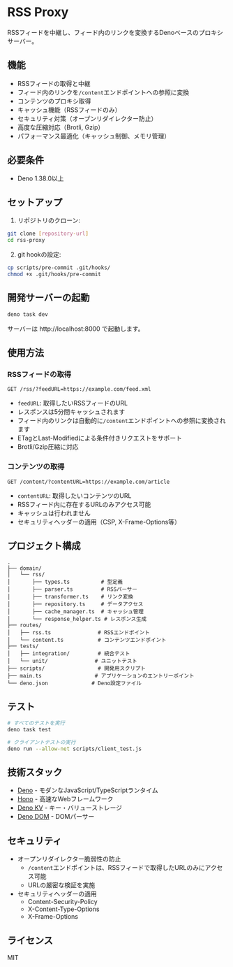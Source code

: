 # RSS Proxy

RSSフィードを中継し、フィード内のリンクを変換するDenoベースのプロキシサーバー。

## 機能

- RSSフィードの取得と中継
- フィード内のリンクを`/content`エンドポイントへの参照に変換
- コンテンツのプロキシ取得
- キャッシュ機能（RSSフィードのみ）
- セキュリティ対策（オープンリダイレクター防止）
- 高度な圧縮対応（Brotli, Gzip）
- パフォーマンス最適化（キャッシュ制御、メモリ管理）

## 必要条件

- Deno 1.38.0以上

## セットアップ

1. リポジトリのクローン:
```bash
git clone [repository-url]
cd rss-proxy
```

2. git hookの設定:
```bash
cp scripts/pre-commit .git/hooks/
chmod +x .git/hooks/pre-commit
```

## 開発サーバーの起動

```bash
deno task dev
```

サーバーは http://localhost:8000 で起動します。

## 使用方法

### RSSフィードの取得

```
GET /rss/?feedURL=https://example.com/feed.xml
```

- `feedURL`: 取得したいRSSフィードのURL
- レスポンスは5分間キャッシュされます
- フィード内のリンクは自動的に`/content`エンドポイントへの参照に変換されます
- ETagとLast-Modifiedによる条件付きリクエストをサポート
- Brotli/Gzip圧縮に対応

### コンテンツの取得

```
GET /content/?contentURL=https://example.com/article
```

- `contentURL`: 取得したいコンテンツのURL
- RSSフィード内に存在するURLのみアクセス可能
- キャッシュは行われません
- セキュリティヘッダーの適用（CSP, X-Frame-Options等）

## プロジェクト構成

```
.
├── domain/
│   └── rss/
│       ├── types.ts          # 型定義
│       ├── parser.ts         # RSSパーサー
│       ├── transformer.ts    # リンク変換
│       ├── repository.ts     # データアクセス
│       ├── cache_manager.ts  # キャッシュ管理
│       └── response_helper.ts # レスポンス生成
├── routes/
│   ├── rss.ts               # RSSエンドポイント
│   └── content.ts           # コンテンツエンドポイント
├── tests/
│   ├── integration/         # 統合テスト
│   └── unit/               # ユニットテスト
├── scripts/                 # 開発用スクリプト
├── main.ts                 # アプリケーションのエントリーポイント
└── deno.json              # Deno設定ファイル
```

## テスト

```bash
# すべてのテストを実行
deno task test

# クライアントテストの実行
deno run --allow-net scripts/client_test.js
```

## 技術スタック

- [Deno](https://deno.land/) - モダンなJavaScript/TypeScriptランタイム
- [Hono](https://hono.dev/) - 高速なWebフレームワーク
- [Deno KV](https://deno.land/manual/runtime/kv) - キー・バリューストレージ
- [Deno DOM](https://deno.land/x/deno_dom) - DOMパーサー

## セキュリティ

- オープンリダイレクター脆弱性の防止
  - `/content`エンドポイントは、RSSフィードで取得したURLのみにアクセス可能
  - URLの厳密な検証を実施
- セキュリティヘッダーの適用
  - Content-Security-Policy
  - X-Content-Type-Options
  - X-Frame-Options

## ライセンス

MIT
